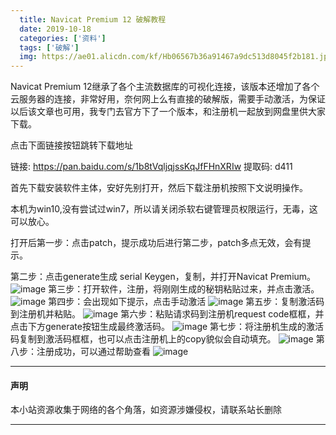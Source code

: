 ```yaml
---
  title: Navicat Premium 12 破解教程
  date: 2019-10-18
  categories: ['资料']
  tags: ['破解']
  img: https://ae01.alicdn.com/kf/Hb06567b36a91467a9dc513d8045f2b181.jpg
---
```


Navicat Premium 12继承了各个主流数据库的可视化连接，该版本还增加了各个云服务器的连接，非常好用，奈何网上么有直接的破解版，需要手动激活，为保证以后该文章也可用，我专门去官方下了一个版本，和注册机一起放到网盘里供大家下载。

点击下面链接按钮跳转下载地址

链接: https://pan.baidu.com/s/1b8tVqljqjssKqJfFHnXRIw 提取码: d411 

首先下载安装软件主体，安好先别打开，然后下载注册机按照下文说明操作。

本机为win10,没有尝试过win7，所以请关闭杀软右键管理员权限运行，无毒，这可以放心。

打开后第一步：点击patch，提示成功后进行第二步，patch多点无效，会有提示。

第二步：点击generate生成 serial Keygen，复制，并打开Navicat Premium。
![image](https://pic.superbed.cn/item/5da96954451253d1782dae81.png)
第三步：打开软件，注册，将刚刚生成的秘钥粘贴过来，并点击激活。
![image](https://pic.superbed.cn/item/5da96954451253d1782dae83.png)
第四步：会出现如下提示，点击手动激活
![image](https://ae01.alicdn.com/kf/Hf4b4bdcc72834ade9360306592e759c8q.png)
第五步：复制激活码到注册机并粘贴。
![image](https://ae01.alicdn.com/kf/Hc823e37f342a428b85af7546742b5230E.png)
第六步：粘贴请求码到注册机request code框框，并点击下方generate按钮生成最终激活码。
![image](https://ae01.alicdn.com/kf/Hb953bf6652b64cd8bf2455ddc39dbf3cs.png)
第七步：将注册机生成的激活码复制到激活码框框，也可以点击注册机上的copy貌似会自动填充。
![image](https://ae01.alicdn.com/kf/H29f8072eeabf48088c4ac285d862ddedR.png)
第八步：注册成功，可以通过帮助查看
![image](https://ae01.alicdn.com/kf/Hd2365eef4d984bbf985bf3c3ced59600T.png)


---
#### 声明
本小站资源收集于网络的各个角落，如资源涉嫌侵权，请联系站长删除

---
